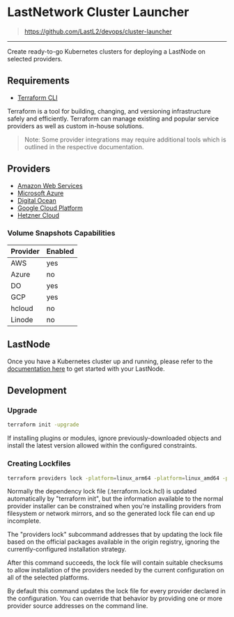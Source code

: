 # LastNetwork Cluster Launcher

>
> <https://github.com/LastL2/devops/cluster-launcher>

****

Create ready-to-go Kubernetes clusters for deploying a LastNode on selected providers.

## Requirements

* [Terraform CLI](https://learn.hashicorp.com/tutorials/terraform/install-cli)

Terraform is a tool for building, changing, and versioning infrastructure safely and efficiently. Terraform can manage existing and popular service providers as well as custom in-house solutions.

> Note: Some provider integrations may require additional tools which is outlined in the respective documentation.

## Providers

* [Amazon Web Services](https://docs.last.net/node-operators/kubernetes/setup-aws)
* [Microsoft Azure](https://docs.last.net/node-operators/kubernetes/setup-azure)
* [Digital Ocean](https://docs.last.net/node-operators/kubernetes/setup-digital-ocean)
* [Google Cloud Platform](https://docs.last.net/node-operators/kubernetes/setup-google-cloud)
* [Hetzner Cloud](https://docs.last.net/node-operators/kubernetes/setup-hcloud)

### Volume Snapshots Capabilities

Provider | Enabled
---------|--------
AWS      | yes
Azure    | no
DO       | yes
GCP      | yes
hcloud   | no
Linode   | no

## LastNode

Once you have a Kubernetes cluster up and running, please refer to the [documentation here](https://docs.last.net/node-operators/deploying) to get started with your LastNode.

## Development

### Upgrade

```bash
terraform init -upgrade
```

If installing plugins or modules, ignore previously-downloaded objects and install the latest version allowed within the configured constraints.

### Creating Lockfiles

```bash
terraform providers lock -platform=linux_arm64 -platform=linux_amd64 -platform=darwin_amd64 -platform=windows_amd64
```

Normally the dependency lock file (.terraform.lock.hcl) is updated automatically by "terraform init", but the information available to the normal provider installer can be constrained when you're installing providers from filesystem or network mirrors, and so the generated lock file can end up incomplete.

The "providers lock" subcommand addresses that by updating the lock file based on the official packages available in the origin registry, ignoring the currently-configured installation strategy.

After this command succeeds, the lock file will contain suitable checksums to allow installation of the providers needed by the current configuration on all of the selected platforms.

By default this command updates the lock file for every provider declared in the configuration. You can override that behavior by providing one or more provider source addresses on the command line.
